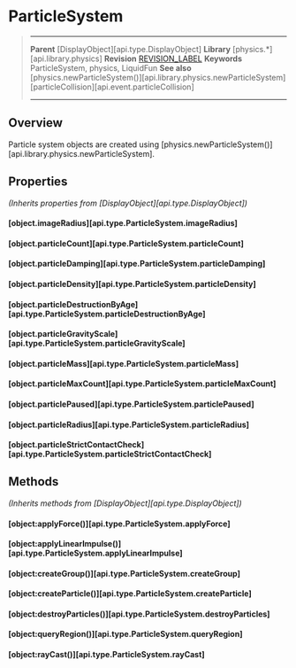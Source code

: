 # ParticleSystem

> --------------------- ------------------------------------------------------------------------------------------
> __Parent__            [DisplayObject][api.type.DisplayObject]
> __Library__           [physics.*][api.library.physics]
> __Revision__          [REVISION_LABEL](REVISION_URL)
> __Keywords__          ParticleSystem, physics, LiquidFun
> __See also__          [physics.newParticleSystem()][api.library.physics.newParticleSystem]
>						[particleCollision][api.event.particleCollision]
> --------------------- ------------------------------------------------------------------------------------------


## Overview

Particle system objects are created using [physics.newParticleSystem()][api.library.physics.newParticleSystem].


## Properties

_(Inherits properties from [DisplayObject][api.type.DisplayObject])_

#### [object.imageRadius][api.type.ParticleSystem.imageRadius]

#### [object.particleCount][api.type.ParticleSystem.particleCount]

#### [object.particleDamping][api.type.ParticleSystem.particleDamping]

#### [object.particleDensity][api.type.ParticleSystem.particleDensity]

#### [object.particleDestructionByAge][api.type.ParticleSystem.particleDestructionByAge]

#### [object.particleGravityScale][api.type.ParticleSystem.particleGravityScale]

#### [object.particleMass][api.type.ParticleSystem.particleMass]

#### [object.particleMaxCount][api.type.ParticleSystem.particleMaxCount]

#### [object.particlePaused][api.type.ParticleSystem.particlePaused]

#### [object.particleRadius][api.type.ParticleSystem.particleRadius]

#### [object.particleStrictContactCheck][api.type.ParticleSystem.particleStrictContactCheck]


## Methods

_(Inherits methods from [DisplayObject][api.type.DisplayObject])_

#### [object:applyForce()][api.type.ParticleSystem.applyForce]

#### [object:applyLinearImpulse()][api.type.ParticleSystem.applyLinearImpulse]

#### [object:createGroup()][api.type.ParticleSystem.createGroup]

#### [object:createParticle()][api.type.ParticleSystem.createParticle]

#### [object:destroyParticles()][api.type.ParticleSystem.destroyParticles]

#### [object:queryRegion()][api.type.ParticleSystem.queryRegion]

#### [object:rayCast()][api.type.ParticleSystem.rayCast]